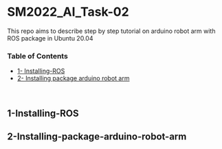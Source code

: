 # SM2022_AI_Task-02
This repo aims to describe step by step tutorial on arduino robot arm with ROS package in Ubuntu 20.04

### Table of Contents
* [1- Installing-ROS](#Installing-ROS)
* [2- Installing package arduino robot arm](#2-Installing-package-arduino-robot-arm)

<br>

## 1-Installing-ROS
## 2-Installing-package-arduino-robot-arm

